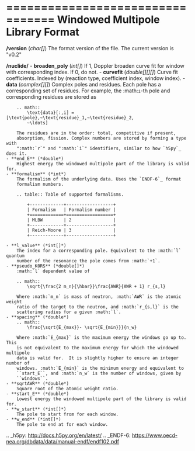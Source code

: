 =================================
Windowed Multipole Library Format
=================================

**/version** (*char[]*)
  The format version of the file.  The current version is "v0.2"

**/nuclide/**
    - **broaden_poly** (*int[]*)
        If 1, Doppler broaden curve fit for window with corresponding index.
        If 0, do not.
    - **curvefit** (*double[][][]*)
        Curve fit coefficients. Indexed by (reaction type, coefficient index,
        window index).
    - **data** (*complex[][]*)
        Complex poles and residues. Each pole has a corresponding set of
        residues. For example, the :math:`i`-th pole and corresponding residues
        are stored as
        
        .. math::
            \text{data}[:,i] = [\text{pole},~\text{residue}_1,~\text{residue}_2,
            ~\ldots]

        The residues are in the order: total, competitive if present,
        absorption, fission. Complex numbers are stored by forming a type with
        ":math:`r`" and ":math:`i`" identifiers, similar to how `h5py`_ does it.
    - **end_E** (*double*)
        Highest energy the windowed multipole part of the library is valid for.
    - **formalism** (*int*)
        The formalism of the underlying data. Uses the `ENDF-6`_ format
        formalism numbers.
        
        .. table:: Table of supported formalisms.
        
            +-------------+------------------+
            | Formalism   | Formalism number |
            +=============+==================+
            | MLBW        | 2                |
            +-------------+------------------+
            | Reich-Moore | 3                |
            +-------------+------------------+
        
    - **l_value** (*int[]*)
        The index for a corresponding pole. Equivalent to the :math:`l` quantum
        number of the resonance the pole comes from :math:`+1`.
    - **pseudo_K0RS** (*double[]*)
        :math:`l` dependent value of

        .. math::
            \sqrt{\frac{2 m_n}{\hbar}}\frac{AWR}{AWR + 1} r_{s,l}

        Where :math:`m_n` is mass of neutron, :math:`AWR` is the atomic weight
        ratio of the target to the neutron, and :math:`r_{s,l}` is the
        scattering radius for a given :math:`l`.
    - **spacing** (*double*)
        .. math::
            \frac{\sqrt{E_{max}}- \sqrt{E_{min}}}{n_w}

        Where :math:`E_{max}` is the maximum energy the windows go up to.  This
        is not equivalent to the maximum energy for which the windowed multipole
        data is valid for.  It is slightly higher to ensure an integer number of
        windows. :math:`E_{min}` is the minimum energy and equivalent to
        ``start_E``, and :math:`n_w` is the number of windows, given by
        ``windows``.
    - **sqrtAWR** (*double*)
        Square root of the atomic weight ratio.
    - **start_E** (*double*)
        Lowest energy the windowed multipole part of the library is valid for.
    - **w_start** (*int[]*)
        The pole to start from for each window.
    - **w_end** (*int[]*)
        The pole to end at for each window.

.. _h5py: http://docs.h5py.org/en/latest/
.. _ENDF-6: https://www.oecd-nea.org/dbdata/data/manual-endf/endf102.pdf
